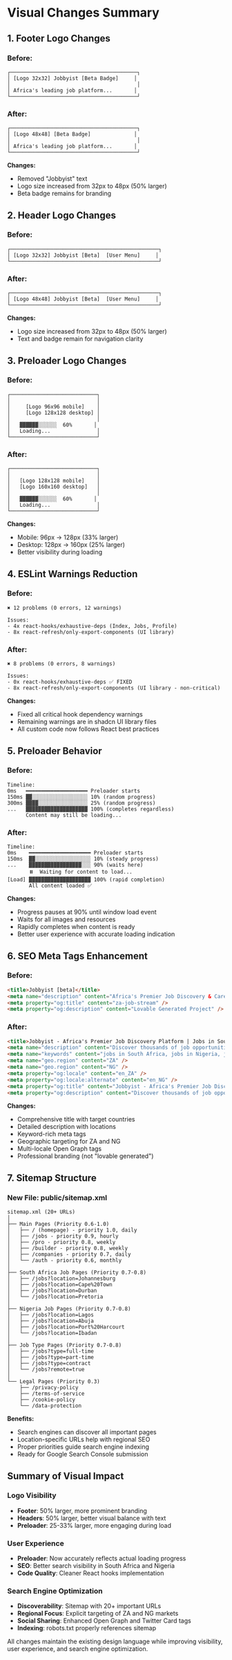 # Visual Changes Summary

## 1. Footer Logo Changes

### Before:
```
┌─────────────────────────────────────────┐
│ [Logo 32x32] Jobbyist [Beta Badge]     │
│                                         │
│ Africa's leading job platform...       │
└─────────────────────────────────────────┘
```

### After:
```
┌─────────────────────────────────────────┐
│ [Logo 48x48] [Beta Badge]              │
│                                         │
│ Africa's leading job platform...       │
└─────────────────────────────────────────┘
```

**Changes:**
- Removed "Jobbyist" text
- Logo size increased from 32px to 48px (50% larger)
- Beta badge remains for branding

## 2. Header Logo Changes

### Before:
```
┌────────────────────────────────────────────────┐
│ [Logo 32x32] Jobbyist [Beta]  [User Menu]     │
└────────────────────────────────────────────────┘
```

### After:
```
┌────────────────────────────────────────────────┐
│ [Logo 48x48] Jobbyist [Beta]  [User Menu]     │
└────────────────────────────────────────────────┘
```

**Changes:**
- Logo size increased from 32px to 48px (50% larger)
- Text and badge remain for navigation clarity

## 3. Preloader Logo Changes

### Before:
```
┌────────────────────────────┐
│                            │
│     [Logo 96x96 mobile]    │
│     [Logo 128x128 desktop] │
│                            │
│   ▓▓▓▓▓▓░░░░░░  60%       │
│   Loading...               │
└────────────────────────────┘
```

### After:
```
┌────────────────────────────┐
│                            │
│   [Logo 128x128 mobile]    │
│   [Logo 160x160 desktop]   │
│                            │
│   ▓▓▓▓▓▓░░░░░░  60%       │
│   Loading...               │
└────────────────────────────┘
```

**Changes:**
- Mobile: 96px → 128px (33% larger)
- Desktop: 128px → 160px (25% larger)
- Better visibility during loading

## 4. ESLint Warnings Reduction

### Before:
```
✖ 12 problems (0 errors, 12 warnings)

Issues:
- 4x react-hooks/exhaustive-deps (Index, Jobs, Profile)
- 8x react-refresh/only-export-components (UI library)
```

### After:
```
✖ 8 problems (0 errors, 8 warnings)

Issues:
- 0x react-hooks/exhaustive-deps ✅ FIXED
- 8x react-refresh/only-export-components (UI library - non-critical)
```

**Changes:**
- Fixed all critical hook dependency warnings
- Remaining warnings are in shadcn UI library files
- All custom code now follows React best practices

## 5. Preloader Behavior

### Before:
```
Timeline:
0ms   ━━━━━━━━━━━━━━━━━━━━ Preloader starts
150ms ▓▓░░░░░░░░░░░░░░░░░░ 10% (random progress)
300ms ▓▓▓▓░░░░░░░░░░░░░░░░ 25% (random progress)
...   ▓▓▓▓▓▓▓▓▓▓▓▓▓▓▓▓▓▓▓▓ 100% (completes regardless)
      Content may still be loading...
```

### After:
```
Timeline:
0ms    ━━━━━━━━━━━━━━━━━━━━ Preloader starts
150ms  ▓▓░░░░░░░░░░░░░░░░░░ 10% (steady progress)
...    ▓▓▓▓▓▓▓▓▓▓▓▓▓▓▓▓▓░░░ 90% (waits here)
       ⏸️  Waiting for content to load...
[Load] ▓▓▓▓▓▓▓▓▓▓▓▓▓▓▓▓▓▓▓▓ 100% (rapid completion)
       All content loaded ✅
```

**Changes:**
- Progress pauses at 90% until window load event
- Waits for all images and resources
- Rapidly completes when content is ready
- Better user experience with accurate loading indication

## 6. SEO Meta Tags Enhancement

### Before:
```html
<title>Jobbyist [beta]</title>
<meta name="description" content="Africa's Premier Job Discovery & Career Management Platform">
<meta property="og:title" content="za-job-stream" />
<meta property="og:description" content="Lovable Generated Project" />
```

### After:
```html
<title>Jobbyist - Africa's Premier Job Discovery Platform | Jobs in South Africa & Nigeria</title>
<meta name="description" content="Discover thousands of job opportunities across South Africa and Nigeria. Africa's leading job platform...">
<meta name="keywords" content="jobs in South Africa, jobs in Nigeria, job vacancies, employment opportunities, careers...">
<meta name="geo.region" content="ZA" />
<meta name="geo.region" content="NG" />
<meta property="og:locale" content="en_ZA" />
<meta property="og:locale:alternate" content="en_NG" />
<meta property="og:title" content="Jobbyist - Africa's Premier Job Discovery Platform" />
<meta property="og:description" content="Discover thousands of job opportunities across South Africa and Nigeria..." />
```

**Changes:**
- Comprehensive title with target countries
- Detailed description with locations
- Keyword-rich meta tags
- Geographic targeting for ZA and NG
- Multi-locale Open Graph tags
- Professional branding (not "lovable generated")

## 7. Sitemap Structure

### New File: public/sitemap.xml

```
sitemap.xml (20+ URLs)
│
├── Main Pages (Priority 0.6-1.0)
│   ├── / (homepage) - priority 1.0, daily
│   ├── /jobs - priority 0.9, hourly
│   ├── /pro - priority 0.8, weekly
│   ├── /builder - priority 0.8, weekly
│   ├── /companies - priority 0.7, daily
│   └── /auth - priority 0.6, monthly
│
├── South Africa Job Pages (Priority 0.7-0.8)
│   ├── /jobs?location=Johannesburg
│   ├── /jobs?location=Cape%20Town
│   ├── /jobs?location=Durban
│   └── /jobs?location=Pretoria
│
├── Nigeria Job Pages (Priority 0.7-0.8)
│   ├── /jobs?location=Lagos
│   ├── /jobs?location=Abuja
│   ├── /jobs?location=Port%20Harcourt
│   └── /jobs?location=Ibadan
│
├── Job Type Pages (Priority 0.7-0.8)
│   ├── /jobs?type=full-time
│   ├── /jobs?type=part-time
│   ├── /jobs?type=contract
│   └── /jobs?remote=true
│
└── Legal Pages (Priority 0.3)
    ├── /privacy-policy
    ├── /terms-of-service
    ├── /cookie-policy
    └── /data-protection
```

**Benefits:**
- Search engines can discover all important pages
- Location-specific URLs help with regional SEO
- Proper priorities guide search engine indexing
- Ready for Google Search Console submission

## Summary of Visual Impact

### Logo Visibility
- **Footer**: 50% larger, more prominent branding
- **Headers**: 50% larger, better visual balance with text
- **Preloader**: 25-33% larger, more engaging during load

### User Experience
- **Preloader**: Now accurately reflects actual loading progress
- **SEO**: Better search visibility in South Africa and Nigeria
- **Code Quality**: Cleaner React hooks implementation

### Search Engine Optimization
- **Discoverability**: Sitemap with 20+ important URLs
- **Regional Focus**: Explicit targeting of ZA and NG markets
- **Social Sharing**: Enhanced Open Graph and Twitter Card tags
- **Indexing**: robots.txt properly references sitemap

All changes maintain the existing design language while improving visibility, user experience, and search engine optimization.
